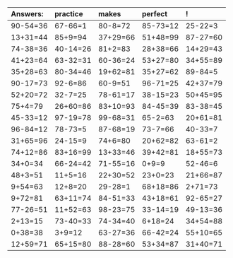 | Answers: | practice | makes | perfect | ! |
| :--- | :--- | :--- | :--- | :--- |
| 90-54=36 | 67-66=1 | 80-8=72 | 85-73=12 | 25-22=3 | 
| 13+31=44 | 85+9=94 | 37+29=66 | 51+48=99 | 87-27=60 | 
| 74-38=36 | 40-14=26 | 81+2=83 | 28+38=66 | 14+29=43 | 
| 41+23=64 | 63-32=31 | 60-36=24 | 53+27=80 | 34+55=89 | 
| 35+28=63 | 80-34=46 | 19+62=81 | 35+27=62 | 89-84=5 | 
| 90-17=73 | 92-6=86 | 60-9=51 | 96-71=25 | 42+37=79 | 
| 52+20=72 | 32-7=25 | 78-61=17 | 38-15=23 | 50+45=95 | 
| 75+4=79 | 26+60=86 | 83+10=93 | 84-45=39 | 83-38=45 | 
| 45-33=12 | 97-19=78 | 99-68=31 | 65-2=63 | 20+61=81 | 
| 96-84=12 | 78-73=5 | 87-68=19 | 73-7=66 | 40-33=7 | 
| 31+65=96 | 24-15=9 | 74+6=80 | 20+62=82 | 63-61=2 | 
| 74+12=86 | 83+16=99 | 13+33=46 | 39+42=81 | 18+55=73 | 
| 34+0=34 | 66-24=42 | 71-55=16 | 0+9=9 | 52-46=6 | 
| 48+3=51 | 11+5=16 | 22+30=52 | 23+0=23 | 21+66=87 | 
| 9+54=63 | 12+8=20 | 29-28=1 | 68+18=86 | 2+71=73 | 
| 9+72=81 | 63+11=74 | 84-51=33 | 43+18=61 | 92-65=27 | 
| 77-26=51 | 11+52=63 | 98-23=75 | 33-14=19 | 49-13=36 | 
| 2+13=15 | 73-40=33 | 74-34=40 | 6+18=24 | 34+54=88 | 
| 0+38=38 | 3+9=12 | 63-27=36 | 66-42=24 | 55+10=65 | 
| 12+59=71 | 65+15=80 | 88-28=60 | 53+34=87 | 31+40=71 | 
